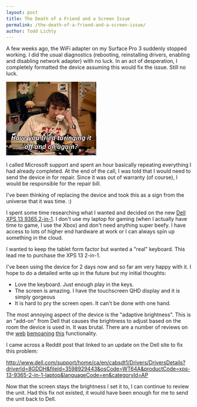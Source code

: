 ```yaml
---
layout: post
title: The Death of a Friend and a Screen Issue
permalink: /the-death-of-a-friend-and-a-screen-issue/
author: Todd Lichty
---
```

<!--kg-card-begin: markdown--><p>A few weeks ago, the WiFi adapter on my Surface Pro 3 suddenly stopped working. I did the usual diagnostics (rebooting, reinstalling drivers, enabling and disabling network adapter) with no luck. In an act of desperation, I completely formatted the device assuming this would fix the issue. Still no luck.</p>
<p><img src="/images/turnoffandonagain.gif" alt=""></p>
<p>I called Microsoft support and spent an hour basically repeating everything I had already completed. At the end of the call, I was told that I would need to send the device in for repair. Since it was out of warranty (of course), I would be responsible for the repair bill.</p>
<p>I've been thinking of replacing the device and took this as a sign from the universe that it was time. :)</p>
<p>I spent some time researching what I wanted and decided on the new <a href="http://www.dell.com/ca/p/xps-13-9365-2-in-1-laptop/pd">Dell XPS 13 9365 2-in-1</a>. I don't use my laptop for gaming (when I actually have time to game, I use the Xbox) and don't need anything super beefy. I have access to lots of higher end hardware at work or I can always spin up something in the cloud.</p>
<p>I wanted to keep the tablet form factor but wanted a &quot;real&quot; keyboard. This lead me to purchase the XPS 13 2-in-1.</p>
<p>I've been using the device for 2 days now and so far am very happy with it. I hope to do a detailed write up in the future but my initial thoughts:</p>
<ul>
<li>Love the keyboard. Just enough play in the keys.</li>
<li>The screen is amazing. I have the touchscreen QHD display and it is simply gorgeous</li>
<li>It is hard to pry the screen open. It can't be done with one hand.</li>
</ul>
<p>The most annoying aspect of the device is the &quot;adaptive brightness&quot;. This is an &quot;add-on&quot; from Dell that causes the brightness to adjust based on the room the device is used in. It was brutal. There are a number of reviews on the <a href="http://en.community.dell.com/support-forums/laptop/f/3518/t/20003189">web</a> <a href="https://arstechnica.com/civis/viewtopic.php?f=9&amp;t=1370387">bemoaning</a> <a href="https://www.reddit.com/r/Dell/comments/5roev2/is_it_possible_to_turn_off_adaptive_brightness_on/">this</a> functionality.</p>
<p>I came across a Reddit post that linked to an update on the Dell site to fix this problem:</p>
<p><a href="http://www.dell.com/support/home/ca/en/cabsdt1/Drivers/DriversDetails?driverId=8GDDH&amp;fileId=3598929443&amp;osCode=WT64A&amp;productCode=xps-13-9365-2-in-1-laptop&amp;languageCode=en&amp;categoryId=AP">http://www.dell.com/support/home/ca/en/cabsdt1/Drivers/DriversDetails?driverId=8GDDH&amp;fileId=3598929443&amp;osCode=WT64A&amp;productCode=xps-13-9365-2-in-1-laptop&amp;languageCode=en&amp;categoryId=AP</a></p>
<p>Now that the screen stays the brightness I set it to, I can continue to review the unit. Had this fix not existed, it would have been enough for me to send the unit back to Dell.</p>
<!--kg-card-end: markdown-->